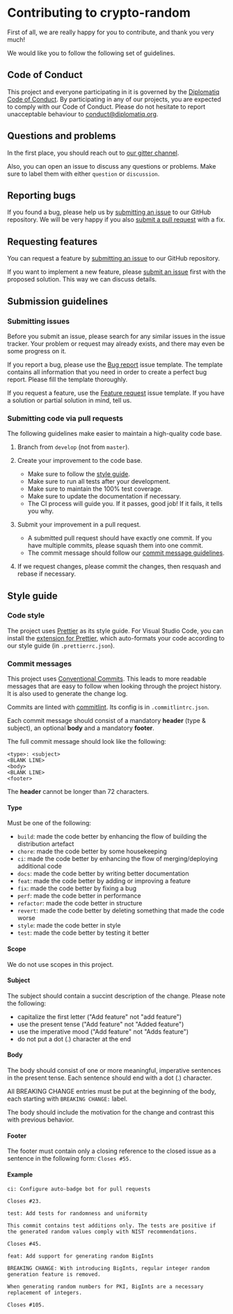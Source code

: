 # Contributing to crypto-random

First of all, we are really happy for you to contribute, and thank you very much!

We would like you to follow the following set of guidelines.

## Code of Conduct

This project and everyone participating in it is governed by the [Diplomatiq Code of Conduct](https://github.com/Diplomatiq/crypto-random/blob/develop/CODE_OF_CONDUCT.md). By participating in any of our projects, you are expected to comply with our Code of Conduct. Please do not hesitate to report unacceptable behaviour to [conduct@diplomatiq.org](mailto:conduct@diplomatiq.org).

## Questions and problems

In the first place, you should reach out to [our gitter channel](https://gitter.im/Diplomatiq/crypto-random).

Also, you can open an issue to discuss any questions or problems. Make sure to label them with either `question` or `discussion`.

## Reporting bugs

If you found a bug, please help us by [submitting an issue](#submit-issue) to our GitHub repository. We will be very happy if you also [submit a pull request](#submit-pr) with a fix.

## Requesting features

You can request a feature by [submitting an issue](#submit-issue) to our GitHub repository.

If you want to implement a new feature, please [submit an issue](#submit-issue) first with the proposed solution. This way we can discuss details.

## Submission guidelines

### <a name="submit-issue"></a> Submitting issues

Before you submit an issue, please search for any similar issues in the issue tracker. Your problem or request may already exists, and there may even be some progress on it.

If you report a bug, please use the [Bug report](https://github.com/Diplomatiq/crypto-random/issues/new?template=00_bug_report.md) issue template. The template contains all information that you need in order to create a perfect bug report. Please fill the template thoroughly.

If you request a feature, use the [Feature request](https://github.com/Diplomatiq/crypto-random/issues/new?template=10_feature_request.md) issue template. If you have a solution or partial solution in mind, tell us.

### <a name="submit-pr"></a> Submitting code via pull requests

The following guidelines make easier to maintain a high-quality code base.

1. Branch from `develop` (not from `master`).
2. Create your improvement to the code base.

    - Make sure to follow the [style guide](#style-guide).
    - Make sure to run all tests after your development.
    - Make sure to maintain the 100% test coverage.
    - Make sure to update the documentation if necessary.
    - The CI process will guide you. If it passes, good job! If it fails, it tells you why.

3. Submit your improvement in a pull request.

    - A submitted pull request should have exactly one commit. If you have multiple commits, please squash them into one commit.
    - The commit message should follow our [commit message guidelines](#commit-messages).

4. If we request changes, please commit the changes, then resquash and rebase if necessary.

## Style guide

### <a name="code-style"></a> Code style

The project uses [Prettier](https://prettier.io) as its style guide. For Visual Studio Code, you can install the [extension for Prettier](https://marketplace.visualstudio.com/items?itemName=esbenp.prettier-vscode), which auto-formats your code according to our style guide (in `.prettierrc.json`).

### <a name="commit-messages"></a> Commit messages

This project uses [Conventional Commits](https://www.conventionalcommits.org). This leads to more readable messages that are easy to follow when looking through the project history. It is also used to generate the change log.

Commits are linted with [commitlint](https://commitlint.js.org). Its config is in `.commitlintrc.json`.

Each commit message should consist of a mandatory **header** (type & subject), an optional **body** and a mandatory **footer**.

The full commit message should look like the following:

```
<type>: <subject>
<BLANK LINE>
<body>
<BLANK LINE>
<footer>
```

The **header** cannot be longer than 72 characters.

#### Type

Must be one of the following:

-   `build`: made the code better by enhancing the flow of building the distribution artefact
-   `chore`: made the code better by some housekeeping
-   `ci`: made the code better by enhancing the flow of merging/deploying additional code
-   `docs`: made the code better by writing better documentation
-   `feat`: made the code better by adding or improving a feature
-   `fix`: made the code better by fixing a bug
-   `perf`: made the code better in performance
-   `refactor`: made the code better in structure
-   `revert`: made the code better by deleting something that made the code worse
-   `style`: made the code better in style
-   `test`: made the code better by testing it better

#### Scope

We do not use scopes in this project.

#### Subject

The subject should contain a succint description of the change. Please note the following:

-   capitalize the first letter ("Add feature" not "add feature")
-   use the present tense ("Add feature" not "Added feature")
-   use the imperative mood ("Add feature" not "Adds feature")
-   do not put a dot (.) character at the end

#### Body

The body should consist of one or more meaningful, imperative sentences in the present tense. Each sentence should end with a dot (.) character.

All BREAKING CHANGE entries must be put at the beginning of the body, each starting with `BREAKING CHANGE:` label.

The body should include the motivation for the change and contrast this with previous behavior.

#### Footer

The footer must contain only a closing reference to the closed issue as a sentence in the following form: `Closes #55.`

#### Example

```
ci: Configure auto-badge bot for pull requests

Closes #23.
```

```
test: Add tests for randomness and uniformity

This commit contains test additions only. The tests are positive if the generated random values comply with NIST recommendations.

Closes #45.
```

```
feat: Add support for generating random BigInts

BREAKING CHANGE: With introducing BigInts, regular integer random generation feature is removed.

When generating random numbers for PKI, BigInts are a necessary replacement of integers.

Closes #105.
```
